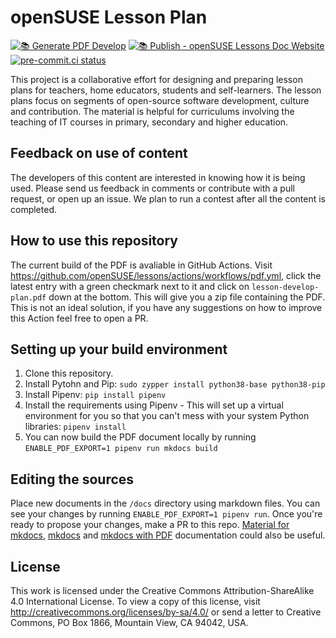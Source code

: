 # openSUSE Lesson Plan

[![📚 Generate PDF Develop](https://github.com/openSUSE/lessons/actions/workflows/pdf.yml/badge.svg)](https://github.com/openSUSE/lessons/actions/workflows/pdf.yml)
[![📚 Publish - openSUSE Lessons Doc Website](https://github.com/openSUSE/lessons/actions/workflows/mkdocs-publish.yml/badge.svg)](https://github.com/openSUSE/lessons/actions/workflows/mkdocs-publish.yml)
[![pre-commit.ci status](https://results.pre-commit.ci/badge/github/openSUSE/lessons/main.svg)](https://results.pre-commit.ci/latest/github/openSUSE/lessons/main)

This project is a collaborative effort for designing and preparing lesson plans for teachers, home educators, students and self-learners. The lesson plans focus on segments of open-source software development, culture and contribution. The material is helpful for curriculums involving the teaching of IT courses in primary, secondary and higher education.

## Feedback on use of content

The developers of this content are interested in knowing how it is being used. Please send us feedback in comments or contribute with a pull request, or open up an issue. We plan to run a contest after all the content is completed.

## How to use this repository

The current build of the  PDF is avaliable in GitHub Actions. Visit <https://github.com/openSUSE/lessons/actions/workflows/pdf.yml>, click the latest entry with a green  checkmark next to it and click on `lesson-develop-plan.pdf` down at the bottom. This will give you a zip file containing the PDF. This is not an ideal solution, if you have any suggestions on how to improve this Action feel free to open a PR.

## Setting up your build environment

1. Clone this repository.
1. Install Pytohn and Pip: `sudo zypper install python38-base python38-pip`
1. Install Pipenv: `pip install pipenv`
1. Install the requirements using Pipenv - This will set up a virtual environment for you so that you can't mess with your system Python libraries: `pipenv install`
1. You can now build the PDF document locally by running `ENABLE_PDF_EXPORT=1 pipenv run mkdocs build`

## Editing the sources

Place new documents in the `/docs` directory using markdown files.
You can see your changes by running `ENABLE_PDF_EXPORT=1 pipenv run`.
Once you're ready to propose your changes, make a PR to this repo. [Material for mkdocs](https://squidfunk.github.io/mkdocs-material/), [mkdocs](https://www.mkdocs.org/user-guide/writing-your-docs/) and [mkdocs with PDF](https://pypi.org/project/mkdocs-with-pdf/) documentation could also be useful.

## License

This work is licensed under the Creative Commons Attribution-ShareAlike 4.0 International License. To view a copy of this license, visit <http://creativecommons.org/licenses/by-sa/4.0/> or send a letter to Creative Commons, PO Box 1866, Mountain View, CA 94042, USA.
